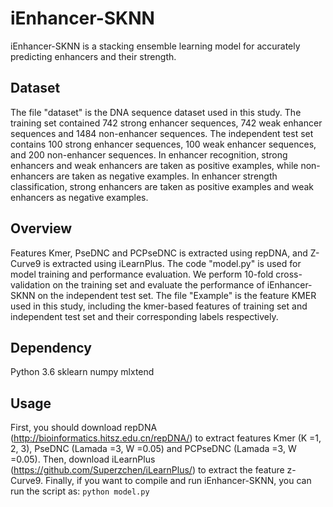 # iEnhancer-SKNN
iEnhancer-SKNN is a stacking ensemble learning model for accurately predicting enhancers and their strength.

## Dataset
The file "dataset" is the DNA sequence dataset used in this study. 
The training set contained 742 strong enhancer sequences, 742 weak enhancer sequences and 1484 non-enhancer sequences.
The independent test set contains 100 strong enhancer sequences, 100 weak enhancer sequences, and 200 non-enhancer sequences.
In enhancer recognition, strong enhancers and weak enhancers are taken as positive examples, while non-enhancers are taken as negative examples. 
In enhancer strength classification, strong enhancers are taken as positive examples and weak enhancers as negative examples.

## Overview
Features Kmer, PseDNC and PCPseDNC is extracted using repDNA, and Z-Curve9 is extracted using iLearnPlus.
The code "model.py" is used for model training and performance evaluation. We perform 10-fold cross-validation on the training set and evaluate the performance of iEnhancer-SKNN on the independent test set.
The file "Example" is the feature KMER used in this study, including the kmer-based features of training set and independent test set and their corresponding labels respectively.

## Dependency
Python 3.6
sklearn 
numpy 
mlxtend 

## Usage
First, you should download repDNA (http://bioinformatics.hitsz.edu.cn/repDNA/) to extract features Kmer (K =1, 2, 3), PseDNC (Lamada =3, W =0.05) and PCPseDNC (Lamada =3, W =0.05).
Then, download iLearnPlus (https://github.com/Superzchen/iLearnPlus/) to extract the feature z-Curve9.
Finally, if you want to compile and run iEnhancer-SKNN, you can run the script as:
`python model.py`

